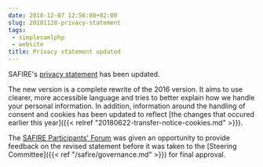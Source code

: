 ```yaml
---
date: 2018-12-07 12:56:00+02:00
slug: 20181128-privacy-statement
tags:
 - simplesamlphp
 - website
title: Privacy statement updated
---
```


SAFIRE's [privacy statement](/safire/policy/privacy/) has been updated.<!--more-->

The new version is a complete rewrite of the 2016 version. It aims to use clearer, more accessible language and tries to better explain how we handle your personal information. In addition, information around the handling of consent and cookies has been updated to reflect [the changes that occured earlier this year]({{< relref "20180622-transfer-notice-cookies.md" >}}).

The [SAFIRE Participants' Forum](/safire/policy/forum/) was given an opportunity to provide feedback on the revised statement before it was taken to the [Steering Committee]({{< ref "/safire/governance.md" >}}) for final approval.

